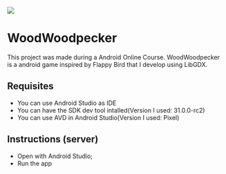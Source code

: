 ![](https://github.com/brunin-cps/WoodWoodpecker/WoodPecker/android/assets/print1.png)
# WoodWoodpecker
This project was made during a Android Online Course. WoodWoodpecker is a android game inspired by Flappy Bird that I develop using LibGDX.

## Requisites
- You can use Android Studio as IDE
- You can have the SDK dev tool intalled(Version I used: 31.0.0-rc2)
- You can use AVD in Android Studio(Version I used: Pixel)

## Instructions (server)
- Open with Android Studio;
- Run the app

